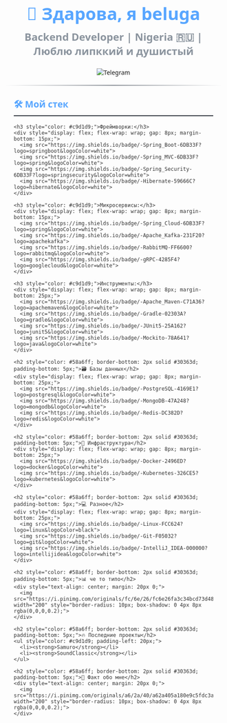 <div align="center" style="font-family: 'Segoe UI', Tahoma, Geneva, Verdana, sans-serif; color: #333;">
  <h1 style="font-size: 2.5rem; margin-bottom: 10px; color: #58a6ff;">👋 Здарова, я beluga</h1>
  <h3 style="font-size: 1.5rem; margin-top: 0; color: #8b949e;">Backend Developer | Nigeria 🇷🇺 | Люблю липккий и душистый</h3>

  <div style="margin: 20px 0;">
    <a href="https://t.me/G_R_G_H" target="_blank" style="text-decoration: none;">
      <img src="https://img.shields.io/badge/Telegram-26A5E4?style=for-the-badge&logo=telegram&logoColor=white" alt="Telegram">
    </a>
  </div>

  <div style="background: linear-gradient(90deg, transparent, #1f2937, transparent); height: 1px; margin: 20px 0;"></div>

  <div style="text-align: left; max-width: 800px; margin: 0 auto; padding: 0 20px;">
    <h2 style="color: #58a6ff; border-bottom: 2px solid #30363d; padding-bottom: 5px;">🛠 Мой стек</h2>
    
    <h3 style="color: #c9d1d9;">Фреймворки:</h3>
    <div style="display: flex; flex-wrap: wrap; gap: 8px; margin-bottom: 15px;">
      <img src="https://img.shields.io/badge/-Spring_Boot-6DB33F?logo=springboot&logoColor=white">
      <img src="https://img.shields.io/badge/-Spring_MVC-6DB33F?logo=spring&logoColor=white">
      <img src="https://img.shields.io/badge/-Spring_Security-6DB33F?logo=springsecurity&logoColor=white">
      <img src="https://img.shields.io/badge/-Hibernate-59666C?logo=hibernate&logoColor=white">
    </div>

    <h3 style="color: #c9d1d9;">Микросервисы:</h3>
    <div style="display: flex; flex-wrap: wrap; gap: 8px; margin-bottom: 15px;">
      <img src="https://img.shields.io/badge/-Spring_Cloud-6DB33F?logo=spring&logoColor=white">
      <img src="https://img.shields.io/badge/-Apache_Kafka-231F20?logo=apachekafka">
      <img src="https://img.shields.io/badge/-RabbitMQ-FF6600?logo=rabbitmq&logoColor=white">
      <img src="https://img.shields.io/badge/-gRPC-4285F4?logo=googlecloud&logoColor=white">
    </div>

    <h3 style="color: #c9d1d9;">Инструменты:</h3>
    <div style="display: flex; flex-wrap: wrap; gap: 8px; margin-bottom: 25px;">
      <img src="https://img.shields.io/badge/-Apache_Maven-C71A36?logo=apachemaven&logoColor=white">
      <img src="https://img.shields.io/badge/-Gradle-02303A?logo=gradle&logoColor=white">
      <img src="https://img.shields.io/badge/-JUnit5-25A162?logo=junit5&logoColor=white">
      <img src="https://img.shields.io/badge/-Mockito-78A641?logo=java&logoColor=white">
    </div>

    <h2 style="color: #58a6ff; border-bottom: 2px solid #30363d; padding-bottom: 5px;">🗃️ Базы данных</h2>
    <div style="display: flex; flex-wrap: wrap; gap: 8px; margin-bottom: 25px;">
      <img src="https://img.shields.io/badge/-PostgreSQL-4169E1?logo=postgresql&logoColor=white">
      <img src="https://img.shields.io/badge/-MongoDB-47A248?logo=mongodb&logoColor=white">
      <img src="https://img.shields.io/badge/-Redis-DC382D?logo=redis&logoColor=white">
    </div>

    <h2 style="color: #58a6ff; border-bottom: 2px solid #30363d; padding-bottom: 5px;">🐳 Инфраструктура</h2>
    <div style="display: flex; flex-wrap: wrap; gap: 8px; margin-bottom: 25px;">
      <img src="https://img.shields.io/badge/-Docker-2496ED?logo=docker&logoColor=white">
      <img src="https://img.shields.io/badge/-Kubernetes-326CE5?logo=kubernetes&logoColor=white">
    </div>

    <h2 style="color: #58a6ff; border-bottom: 2px solid #30363d; padding-bottom: 5px;">💻 Разное</h2>
    <div style="display: flex; flex-wrap: wrap; gap: 8px; margin-bottom: 25px;">
      <img src="https://img.shields.io/badge/-Linux-FCC624?logo=linux&logoColor=black">
      <img src="https://img.shields.io/badge/-Git-F05032?logo=git&logoColor=white">
      <img src="https://img.shields.io/badge/-IntelliJ_IDEA-000000?logo=intellijidea&logoColor=white">
    </div>

    <h2 style="color: #58a6ff; border-bottom: 2px solid #30363d; padding-bottom: 5px;">📊 че то типо</h2>
    <div style="text-align: center; margin: 20px 0;">
      <img src="https://i.pinimg.com/originals/fc/6e/26/fc6e26fa3c34bcd73d480f03656d21af.gif" width="200" style="border-radius: 10px; box-shadow: 0 4px 8px rgba(0,0,0,0.2);">
    </div>

    <h2 style="color: #58a6ff; border-bottom: 2px solid #30363d; padding-bottom: 5px;">🔥 Последние проекты</h2>
    <ul style="color: #c9d1d9; padding-left: 20px;">
      <li><strong>Samuro</strong></li>
      <li><strong>SoundClassic</strong></li>
    </ul>

    <h2 style="color: #58a6ff; border-bottom: 2px solid #30363d; padding-bottom: 5px;">💬 Факт обо мне</h2>
    <div style="text-align: center; margin: 20px 0;">
      <img src="https://i.pinimg.com/originals/a6/2a/40/a62a405a180e9c5fdc3a3b88bc6c3220.gif" width="200" style="border-radius: 10px; box-shadow: 0 4px 8px rgba(0,0,0,0.2);">
    </div>
  </div>
</div>

